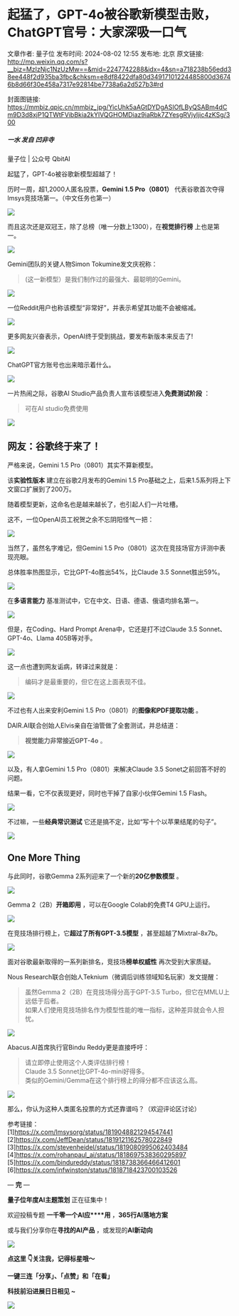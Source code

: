 # 起猛了，GPT-4o被谷歌新模型击败，ChatGPT官号：大家深吸一口气

文章作者: 量子位
发布时间: 2024-08-02 12:55
发布地: 北京
原文链接: http://mp.weixin.qq.com/s?__biz=MzIzNjc1NzUzMw==&mid=2247742288&idx=4&sn=a718238b56edd38ee448f2d935ba3fbc&chksm=e8df8422dfa80d34917101224485800d36746b8d66f30e458a7317e92814be7738a6a2d527b3#rd

封面图链接: https://mmbiz.qpic.cn/mmbiz_jpg/YicUhk5aAGtDYDgASIOfLByQSABm4dCm9D3d8xjP1QTWtFVibBkia2kYlVQGHOMDiaz9iaRbk7ZYesgRVjyljic4zKSg/300

##### 一水 发自 凹非寺  
量子位 | 公众号 QbitAI

起猛了，GPT-4o被谷歌新模型超越了！

历时一周，超1,2000人匿名投票，**Gemini 1.5 Pro（0801）** 代表谷歌首次夺得lmsys竞技场第一。（中文任务也第一）

![](https://mmbiz.qpic.cn/mmbiz_png/YicUhk5aAGtDYDgASIOfLByQSABm4dCm9hUXGhCoQCGcjwCcUEFeht5tzw87xcPsicxhRAHuCTEPtq5VyiaJOiaf7g/640?wx_fmt=png&from=appmsg)

而且这次还是双冠王，除了总榜（唯一分数上1300），在**视觉排行榜** 上也是第一。

![](https://mmbiz.qpic.cn/mmbiz_png/YicUhk5aAGtDYDgASIOfLByQSABm4dCm9Q7ibfAdicMuyfZtREWneNKCSkPQCGsd2363GJPjzHFZlTb2f5s4woKibA/640?wx_fmt=png&from=appmsg)

Gemini团队的关键人物Simon Tokumine发文庆祝称：

> (这一新模型）是我们制作过的最强大、最聪明的Gemini。

![](https://mmbiz.qpic.cn/mmbiz_png/YicUhk5aAGtDYDgASIOfLByQSABm4dCm9HnBV40JXCNkC1F1U8xgO1xiccOicrQNXtUibcBhWmXLd46mibbWbxW76jw/640?wx_fmt=png&from=appmsg)

一位Reddit用户也称该模型“非常好”，并表示希望其功能不会被缩减。

![](https://mmbiz.qpic.cn/mmbiz_png/YicUhk5aAGtDYDgASIOfLByQSABm4dCm9K0t63fzv4HKwr5dicyl11ia6nxZVPxAxEU0gKXPcib3jlQiavn8h309kbA/640?wx_fmt=png&from=appmsg)

更多网友兴奋表示，OpenAI终于受到挑战，要发布新版本来反击了!

![](https://mmbiz.qpic.cn/mmbiz_png/YicUhk5aAGtDYDgASIOfLByQSABm4dCm9IvsuLEQ6603ia9bX0k1vU9YNwNo3l0Nq0Fl11SEfkNF7XkduTYvQc2A/640?wx_fmt=png&from=appmsg)

ChatGPT官方账号也出来暗示着什么。

![](https://mmbiz.qpic.cn/mmbiz_png/YicUhk5aAGtDYDgASIOfLByQSABm4dCm9WE1YJPLccuQUMdxssAiciaia7OFgjxmMmaPtNfKiaF5xTGCZqAoX1ctoMg/640?wx_fmt=png&from=appmsg)

一片热闹之际，谷歌AI Studio产品负责人宣布该模型进入**免费测试阶段** ：

> 可在AI studio免费使用

![](https://mmbiz.qpic.cn/mmbiz_png/YicUhk5aAGtDYDgASIOfLByQSABm4dCm9iaP60dnrYfVATRwYhSrGRgictMt0AEObfzNiawCwia5jeDNqYIm2RSDJnA/640?wx_fmt=png&from=appmsg)

## 网友：谷歌终于来了！

严格来说，Gemini 1.5 Pro（0801）其实不算新模型。

该**实验性版本** 建立在谷歌2月发布的Gemini 1.5 Pro基础之上，后来1.5系列将上下文窗口扩展到了200万。

随着模型更新，这命名也是越来越长了，也引起人们一片吐槽。

这不，一位OpenAI员工祝贺之余不忘阴阳怪气一把：

![](https://mmbiz.qpic.cn/mmbiz_png/YicUhk5aAGtDYDgASIOfLByQSABm4dCm9wlvUkGCQ86OlHf7tPy1Xxlulcp3nCM4a8AiaUqqcUckROrnQfVCvP4A/640?wx_fmt=png&from=appmsg)

当然了，虽然名字难记，但Gemini 1.5 Pro（0801）这次在竞技场官方评测中表现亮眼。

总体胜率热图显示，它比GPT-4o胜出54%，比Claude 3.5 Sonnet胜出59%。

![](https://mmbiz.qpic.cn/mmbiz_png/YicUhk5aAGtDYDgASIOfLByQSABm4dCm9PUrxYAf1uAgBib3rSJlO08sIDMiaKcdwEWicVukyiaKTTF4RYS8Y1be8ibA/640?wx_fmt=png&from=appmsg)

在**多语言能力** 基准测试中，它在中文、日语、德语、俄语均排名第一。

![](https://mmbiz.qpic.cn/mmbiz_png/YicUhk5aAGtDYDgASIOfLByQSABm4dCm9hRRzBQgGJnWxr7rs88kTNcbMasLcRBoRHCyEX1ZZTNoDtWhRw9WSpQ/640?wx_fmt=png&from=appmsg)

但是，在Coding、Hard Prompt Arena中，它还是打不过Claude 3.5 Sonnet、GPT-4o、Llama 405B等对手。

![](https://mmbiz.qpic.cn/mmbiz_png/YicUhk5aAGtDYDgASIOfLByQSABm4dCm9K7C3Goj64aLUtbMpqwLtcHOlt6B53zoIkicYIibEmxaOFvgNAvBhzw5A/640?wx_fmt=png&from=appmsg)

这一点也遭到网友诟病，转译过来就是：

> 编码才是最重要的，但它在这上面表现不佳。

![](https://mmbiz.qpic.cn/mmbiz_png/YicUhk5aAGtDYDgASIOfLByQSABm4dCm9oBMBYy6ZgOrrKDsgN8Ltpk7E5PMtuuvgPHcdOk4DM1RZHld05xXiajQ/640?wx_fmt=png&from=appmsg)

不过也有人出来安利Gemini 1.5 Pro（0801）的**图像和PDF提取功能** 。

DAIR.AI联合创始人Elvis亲自在油管做了全套测试，并总结道：

> **视觉能力非常接近GPT-4o** 。

![](https://mmbiz.qpic.cn/mmbiz_png/YicUhk5aAGtDYDgASIOfLByQSABm4dCm9NswYFtMyV3qtIMibLxHovpn8sfbFTlrkBRsX2G6KCYyNE5ON35GuVSA/640?wx_fmt=png&from=appmsg)

以及，有人拿Gemini 1.5 Pro（0801）来解决Claude 3.5 Sonet之前回答不好的问题。

结果一看，它不仅表现更好，同时也干掉了自家小伙伴Gemini 1.5 Flash。

![](https://mmbiz.qpic.cn/mmbiz_png/YicUhk5aAGtDYDgASIOfLByQSABm4dCm9ibk1AykpsFTkIVCfuzQ3cC6K0Ckx26IibgmDnx0ulUuib4dKlvtQyuIRw/640?wx_fmt=png&from=appmsg)

不过嘛，一些**经典常识测试** 它还是搞不定，比如“写十个以苹果结尾的句子”。

![](https://mmbiz.qpic.cn/mmbiz_png/YicUhk5aAGtDYDgASIOfLByQSABm4dCm9CZUCibRTWPiaK2FcS9Xy6IfvOQxo2giberEWJyJ73wR3G38nthL6hRYXQ/640?wx_fmt=png&from=appmsg)

## One More Thing

与此同时，谷歌Gemma 2系列迎来了一个新的**20亿参数模型** 。

![](https://mmbiz.qpic.cn/mmbiz_png/YicUhk5aAGtDYDgASIOfLByQSABm4dCm9hibG9Oh3G5pm1RmXYY8dCgDY7s4LicSia4YcibiaFibBLYd0u8nACZ8UE0tQ/640?wx_fmt=png&from=appmsg)

Gemma 2（2B）**开箱即用** ，可以在Google Colab的免费T4 GPU上运行。

![](https://mmbiz.qpic.cn/mmbiz_png/YicUhk5aAGtDYDgASIOfLByQSABm4dCm9DBUYL9kXjVFxIdZLsJOU4dEiaibac1sWAwK14PQXEduw68ZdlLG8veEA/640?wx_fmt=png&from=appmsg)

在竞技场排行榜上，它**超过了所有GPT-3.5模型** ，甚至超越了Mixtral-8x7b。

![](https://mmbiz.qpic.cn/mmbiz_png/YicUhk5aAGtDYDgASIOfLByQSABm4dCm9fsR44fiawEHwXkxcLZmK02jvwG1UeGjWbdUfmd5TK03ctbjW3LXWabw/640?wx_fmt=png&from=appmsg)

面对谷歌最新取得的一系列新排名，竞技场**榜单权威性** 再次受到大家质疑。

Nous Research联合创始人Teknium（微调后训练领域知名玩家）发文提醒：

> 虽然Gemma 2（2B）在竞技场得分高于GPT-3.5 Turbo，但它在MMLU上远低于后者。  
> 如果人们使用竞技场排名作为模型性能的唯一指标，这种差异就会令人担忧。

![](https://mmbiz.qpic.cn/mmbiz_png/YicUhk5aAGtDYDgASIOfLByQSABm4dCm9FIWibMVaibI5TZEjBCAfjickibsKmOGTOa1FYoGBM0n2rHm6eHwIQux04A/640?wx_fmt=png&from=appmsg)

Abacus.AI首席执行官Bindu Reddy更是直接呼吁：

> 请立即停止使用这个人类评估排行榜！  
> Claude 3.5 Sonnet比GPT-4o-mini好得多。  
> 类似的Gemini/Gemma在这个排行榜上的得分都不应该这么高。

![](https://mmbiz.qpic.cn/mmbiz_png/YicUhk5aAGtDYDgASIOfLByQSABm4dCm9ZRloichoVx4kN1nakeib558jPs9Z1HtRbBQZzTUiarUKGCicXdwqhPGmjQ/640?wx_fmt=png&from=appmsg)

那么，你认为这种人类匿名投票的方式还靠谱吗？（欢迎评论区讨论）

参考链接：  
[1]https://x.com/lmsysorg/status/1819048821294547441  
[2]https://x.com/JeffDean/status/1819121162578022849  
[3]https://x.com/stevenheidel/status/1819080995062403484  
[4]https://x.com/rohanpaul_ai/status/1818697538360295897  
[5]https://x.com/bindureddy/status/1818738366466412601  
[6]https://x.com/infwinston/status/1818718423700103526

— **完** —

**量子位年度AI主题策划** 正在征集中！

欢迎投稿专题 **一千零一个AI应****用** ，**365行AI落地方案**

或与我们分享你在**寻找的AI产品** ，或发现的**AI新动向**

![](https://mmbiz.qpic.cn/mmbiz_png/YicUhk5aAGtDpTavEwUl8aOlFLGHaPnaKXJcMUeJtGXVLliac6P6XxYHIKhnz0NPUgVvlrXAvJC33ibh8aYDdyudA/640?wx_fmt=png&from=appmsg)

  

**点这里 👇关注我，记得标星哦～**

**一键三连「分享」、「点赞」和「在看」**

**科技前沿进展日日相见 ~**

![](https://mmbiz.qpic.cn/mmbiz_svg/g9RQicMD01M0tYoRQT2cMQRmPS5ZDyrrfzeksiay90KaDzlGBH61icqHxmgFKfvfXtVuwTHV740CDLAaXU1LIfZyoJEpYKcRIiaE/640?wx_fmt=svg)

